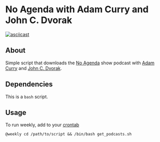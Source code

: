 # No Agenda with Adam Curry and John C. Dvorak

[![asciicast](https://asciinema.org/a/193942.png)](https://asciinema.org/a/193942)

## About

Simple script that downloads the [No Agenda](http://noagendashow.com/) show podcast with [Adam Curry](http://curry.com/) and [John C. Dvorak](http://www.dvorak.org/blog/).

## Dependencies
This is a `bash` script.

## Usage

To run weekly, add to your [crontab](https://en.wikipedia.org/wiki/Cron)

```
@weekly cd /path/to/script && /bin/bash get_podcasts.sh
```
